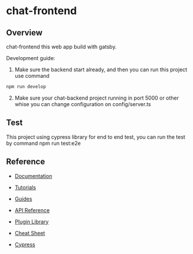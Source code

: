 # chat-frontend

## Overview

chat-frontend this web app build with gatsby.

Development guide:

1. Make sure the backend start already, and then you can run this project use command

```bash
npm run develop
```

2. Make sure your chat-backend project running in port 5000 or other whise you can change configuration on config/server.ts

## Test

This project using cypress library for end to end test, you can run the test by command npm run test:e2e

## Reference

- [Documentation](https://www.gatsbyjs.com/docs/?utm_source=starter&utm_medium=readme&utm_campaign=minimal-starter)

- [Tutorials](https://www.gatsbyjs.com/tutorial/?utm_source=starter&utm_medium=readme&utm_campaign=minimal-starter)

- [Guides](https://www.gatsbyjs.com/tutorial/?utm_source=starter&utm_medium=readme&utm_campaign=minimal-starter)

- [API Reference](https://www.gatsbyjs.com/docs/api-reference/?utm_source=starter&utm_medium=readme&utm_campaign=minimal-starter)

- [Plugin Library](https://www.gatsbyjs.com/plugins?utm_source=starter&utm_medium=readme&utm_campaign=minimal-starter)

- [Cheat Sheet](https://www.gatsbyjs.com/docs/cheat-sheet/?utm_source=starter&utm_medium=readme&utm_campaign=minimal-starter)

- [Cypress](https://docs.cypress.io/guides/overview/why-cypress)
